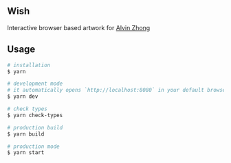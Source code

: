 ## Wish

Interactive browser based artwork for [Alvin Zhong](https://www.alvinruiyuanzhong.com/)

## Usage

```bash
# installation
$ yarn

# development mode
# it automatically opens `http://localhost:8080` in your default browser
$ yarn dev

# check types
$ yarn check-types

# production build
$ yarn build

# production mode
$ yarn start
```
